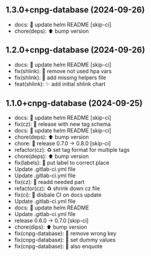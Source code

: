 ## 1.3.0+cnpg-database (2024-09-26)


- docs: :memo: update helm README [skip-ci]
- chore(deps): :arrow_up: bump version

## 1.2.0+cnpg-database (2024-09-26)


- docs: :memo: update helm README [skip-ci]
- fix(shlink): :bug: remove not used hpa vars
- fix(shlink): :bug: add missing helpers file
- feat(shlink): :sparkles: add initial shlink chart

## 1.1.0+cnpg-database (2024-09-25)


- docs: :memo: update helm README [skip-ci]
- fix(cz): :bug: release with new tag schema
- docs: :memo: update helm README [skip-ci]
- chore(deps): :arrow_up: bump version
- chore: :bookmark: release 0.7.0 → 0.8.0 [skip-ci]
- refactor(cz): :recycle: set tag format for multiple tags
- chore(deps): :arrow_up: bump version
- fix(labels): :bug: put label to correct place
- Update .gitlab-ci.yml file
- Update .gitlab-ci.yml file
- fix(cz): :bug: readd needed part
- refactor(cz): :recycle: shrink down cz file
- fix(ci): :bug: disbale CI on docs update
- Update .gitlab-ci.yml file
- docs: :memo: update helm README
- Update .gitlab-ci.yml file
- release 0.6.0 → 0.7.0 [skip-ci]
- chore(dips): :arrow_up: bump version
- fix(cnpg-database): :bug: remove wrong key
- fix(cnpg-database): :bug: set dummy values
- fix(cnpg-database): :bug: also enquote
